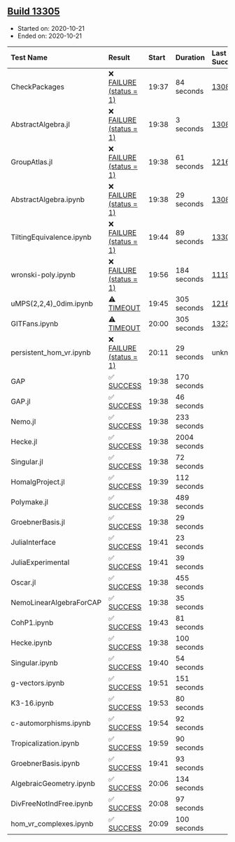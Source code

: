 ## [Build 13305](https://oscarci.mathematik.uni-kl.de/job/oscar/13305/)

* Started on: 2020-10-21
* Ended on: 2020-10-21

| Test Name    | Result | Start | Duration | Last Success | First Failure |
|:-------------|:-------|:------|:---------|:-------------|:--------------|
| CheckPackages | ❌ [FAILURE (status = 1)](https://oscarci.mathematik.uni-kl.de/job/oscar/13305/artifact/logs/build-13305/CheckPackages.log) | 19:37 | 84 seconds | [13085](https://oscarci.mathematik.uni-kl.de/job/oscar/13085/) | [13086](https://oscarci.mathematik.uni-kl.de/job/oscar/13086/) |
| AbstractAlgebra.jl | ❌ [FAILURE (status = 1)](https://oscarci.mathematik.uni-kl.de/job/oscar/13305/artifact/logs/build-13305/AbstractAlgebra.jl.log) | 19:38 | 3 seconds | [13085](https://oscarci.mathematik.uni-kl.de/job/oscar/13085/) | [13086](https://oscarci.mathematik.uni-kl.de/job/oscar/13086/) |
| GroupAtlas.jl | ❌ [FAILURE (status = 1)](https://oscarci.mathematik.uni-kl.de/job/oscar/13305/artifact/logs/build-13305/GroupAtlas.jl.log) | 19:38 | 61 seconds | [12167](https://oscarci.mathematik.uni-kl.de/job/oscar/12167/) | [12168](https://oscarci.mathematik.uni-kl.de/job/oscar/12168/) |
| AbstractAlgebra.ipynb | ❌ [FAILURE (status = 1)](https://oscarci.mathematik.uni-kl.de/job/oscar/13305/artifact/logs/build-13305/AbstractAlgebra.ipynb.log) | 19:38 | 29 seconds | [13085](https://oscarci.mathematik.uni-kl.de/job/oscar/13085/) | [13086](https://oscarci.mathematik.uni-kl.de/job/oscar/13086/) |
| TiltingEquivalence.ipynb | ❌ [FAILURE (status = 1)](https://oscarci.mathematik.uni-kl.de/job/oscar/13305/artifact/logs/build-13305/TiltingEquivalence.ipynb.log) | 19:44 | 89 seconds | [13301](https://oscarci.mathematik.uni-kl.de/job/oscar/13301/) | [13302](https://oscarci.mathematik.uni-kl.de/job/oscar/13302/) |
| wronski-poly.ipynb | ❌ [FAILURE (status = 1)](https://oscarci.mathematik.uni-kl.de/job/oscar/13305/artifact/logs/build-13305/wronski-poly.ipynb.log) | 19:56 | 184 seconds | [11192](https://oscarci.mathematik.uni-kl.de/job/oscar/11192/) | [11193](https://oscarci.mathematik.uni-kl.de/job/oscar/11193/) |
| uMPS(2,2,4)_0dim.ipynb | ⚠ [TIMEOUT](https://oscarci.mathematik.uni-kl.de/job/oscar/13305/artifact/logs/build-13305/uMPS-2-2-4-_0dim.ipynb.log) | 19:45 | 305 seconds | [12167](https://oscarci.mathematik.uni-kl.de/job/oscar/12167/) | [12168](https://oscarci.mathematik.uni-kl.de/job/oscar/12168/) |
| GITFans.ipynb | ⚠ [TIMEOUT](https://oscarci.mathematik.uni-kl.de/job/oscar/13305/artifact/logs/build-13305/GITFans.ipynb.log) | 20:00 | 305 seconds | [13234](https://oscarci.mathematik.uni-kl.de/job/oscar/13234/) | [13235](https://oscarci.mathematik.uni-kl.de/job/oscar/13235/) |
| persistent_hom_vr.ipynb | ❌ [FAILURE (status = 1)](https://oscarci.mathematik.uni-kl.de/job/oscar/13305/artifact/logs/build-13305/persistent_hom_vr.ipynb.log) | 20:11 | 29 seconds | unknown | unknown |
| GAP | ✅ [SUCCESS](https://oscarci.mathematik.uni-kl.de/job/oscar/13305/artifact/logs/build-13305/GAP.log) | 19:38 | 170 seconds |  |  |
| GAP.jl | ✅ [SUCCESS](https://oscarci.mathematik.uni-kl.de/job/oscar/13305/artifact/logs/build-13305/GAP.jl.log) | 19:38 | 46 seconds |  |  |
| Nemo.jl | ✅ [SUCCESS](https://oscarci.mathematik.uni-kl.de/job/oscar/13305/artifact/logs/build-13305/Nemo.jl.log) | 19:38 | 233 seconds |  |  |
| Hecke.jl | ✅ [SUCCESS](https://oscarci.mathematik.uni-kl.de/job/oscar/13305/artifact/logs/build-13305/Hecke.jl.log) | 19:38 | 2004 seconds |  |  |
| Singular.jl | ✅ [SUCCESS](https://oscarci.mathematik.uni-kl.de/job/oscar/13305/artifact/logs/build-13305/Singular.jl.log) | 19:38 | 72 seconds |  |  |
| HomalgProject.jl | ✅ [SUCCESS](https://oscarci.mathematik.uni-kl.de/job/oscar/13305/artifact/logs/build-13305/HomalgProject.jl.log) | 19:39 | 112 seconds |  |  |
| Polymake.jl | ✅ [SUCCESS](https://oscarci.mathematik.uni-kl.de/job/oscar/13305/artifact/logs/build-13305/Polymake.jl.log) | 19:38 | 489 seconds |  |  |
| GroebnerBasis.jl | ✅ [SUCCESS](https://oscarci.mathematik.uni-kl.de/job/oscar/13305/artifact/logs/build-13305/GroebnerBasis.jl.log) | 19:38 | 29 seconds |  |  |
| JuliaInterface | ✅ [SUCCESS](https://oscarci.mathematik.uni-kl.de/job/oscar/13305/artifact/logs/build-13305/JuliaInterface.log) | 19:41 | 23 seconds |  |  |
| JuliaExperimental | ✅ [SUCCESS](https://oscarci.mathematik.uni-kl.de/job/oscar/13305/artifact/logs/build-13305/JuliaExperimental.log) | 19:41 | 39 seconds |  |  |
| Oscar.jl | ✅ [SUCCESS](https://oscarci.mathematik.uni-kl.de/job/oscar/13305/artifact/logs/build-13305/Oscar.jl.log) | 19:38 | 455 seconds |  |  |
| NemoLinearAlgebraForCAP | ✅ [SUCCESS](https://oscarci.mathematik.uni-kl.de/job/oscar/13305/artifact/logs/build-13305/NemoLinearAlgebraForCAP.log) | 19:38 | 35 seconds |  |  |
| CohP1.ipynb | ✅ [SUCCESS](https://oscarci.mathematik.uni-kl.de/job/oscar/13305/artifact/logs/build-13305/CohP1.ipynb.log) | 19:43 | 81 seconds |  |  |
| Hecke.ipynb | ✅ [SUCCESS](https://oscarci.mathematik.uni-kl.de/job/oscar/13305/artifact/logs/build-13305/Hecke.ipynb.log) | 19:38 | 100 seconds |  |  |
| Singular.ipynb | ✅ [SUCCESS](https://oscarci.mathematik.uni-kl.de/job/oscar/13305/artifact/logs/build-13305/Singular.ipynb.log) | 19:40 | 54 seconds |  |  |
| g-vectors.ipynb | ✅ [SUCCESS](https://oscarci.mathematik.uni-kl.de/job/oscar/13305/artifact/logs/build-13305/g-vectors.ipynb.log) | 19:51 | 151 seconds |  |  |
| K3-16.ipynb | ✅ [SUCCESS](https://oscarci.mathematik.uni-kl.de/job/oscar/13305/artifact/logs/build-13305/K3-16.ipynb.log) | 19:53 | 80 seconds |  |  |
| c-automorphisms.ipynb | ✅ [SUCCESS](https://oscarci.mathematik.uni-kl.de/job/oscar/13305/artifact/logs/build-13305/c-automorphisms.ipynb.log) | 19:54 | 92 seconds |  |  |
| Tropicalization.ipynb | ✅ [SUCCESS](https://oscarci.mathematik.uni-kl.de/job/oscar/13305/artifact/logs/build-13305/Tropicalization.ipynb.log) | 19:59 | 90 seconds |  |  |
| GroebnerBasis.ipynb | ✅ [SUCCESS](https://oscarci.mathematik.uni-kl.de/job/oscar/13305/artifact/logs/build-13305/GroebnerBasis.ipynb.log) | 19:41 | 93 seconds |  |  |
| AlgebraicGeometry.ipynb | ✅ [SUCCESS](https://oscarci.mathematik.uni-kl.de/job/oscar/13305/artifact/logs/build-13305/AlgebraicGeometry.ipynb.log) | 20:06 | 134 seconds |  |  |
| DivFreeNotIndFree.ipynb | ✅ [SUCCESS](https://oscarci.mathematik.uni-kl.de/job/oscar/13305/artifact/logs/build-13305/DivFreeNotIndFree.ipynb.log) | 20:08 | 97 seconds |  |  |
| hom_vr_complexes.ipynb | ✅ [SUCCESS](https://oscarci.mathematik.uni-kl.de/job/oscar/13305/artifact/logs/build-13305/hom_vr_complexes.ipynb.log) | 20:09 | 100 seconds |  |  |
